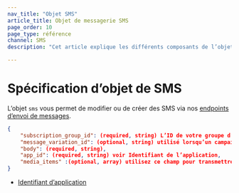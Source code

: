 ```yaml
---
nav_title: "Objet SMS"
article_title: Objet de messagerie SMS
page_order: 10
page_type: référence
channel: SMS
description: "Cet article explique les différents composants de l’objet SMS de Braze."

---
```

# Spécification d’objet de SMS

L’objet `sms` vous permet de modifier ou de créer des SMS via nos [endpoints d’envoi de messages]({{site.baseurl}}/api/endpoints/messaging).

```json
{
    "subscription_group_id": (required, string) L’ID de votre groupe d’abonnement,
    "message_variation_id": (optional, string) utilisé lorsqu’un campaign_id est fourni pour spécifier avec quelle variation du message ce message doit être suivi,
    "body": (required, string),
    "app_id": (required, string) voir Identifiant de l’application,
    "media_items" :(optional, array) utilisez ce champ pour transmettre une URL d’image dans un MMS pour envoyer une image avec votre message.    
}
```

- [Identifiant d’application]({{site.baseurl}}/api/api_key#the-app-identifier-api-key)
